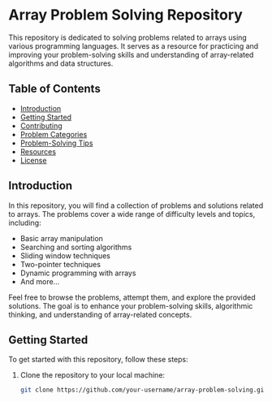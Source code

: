 # Array Problem Solving Repository

This repository is dedicated to solving problems related to arrays using various programming languages. It serves as a resource for practicing and improving your problem-solving skills and understanding of array-related algorithms and data structures.

## Table of Contents

- [Introduction](#introduction)
- [Getting Started](#getting-started)
- [Contributing](#contributing)
- [Problem Categories](#problem-categories)
- [Problem-Solving Tips](#problem-solving-tips)
- [Resources](#resources)
- [License](#license)

## Introduction

In this repository, you will find a collection of problems and solutions related to arrays. The problems cover a wide range of difficulty levels and topics, including:

- Basic array manipulation
- Searching and sorting algorithms
- Sliding window techniques
- Two-pointer techniques
- Dynamic programming with arrays
- And more...

Feel free to browse the problems, attempt them, and explore the provided solutions. The goal is to enhance your problem-solving skills, algorithmic thinking, and understanding of array-related concepts.

## Getting Started

To get started with this repository, follow these steps:

1. Clone the repository to your local machine:

   ```bash
   git clone https://github.com/your-username/array-problem-solving.git
